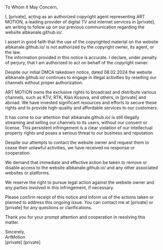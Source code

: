 To Whom It May Concern,

I, [private], acting as an authorized copyright agent representing ART MOTION, a leading provider of digital TV and internet services in [private], am writing to follow up on our previous communication regarding the website albkanale.github.io/.

I assert in good faith that the use of the copyrighted material on the website albkanale.github.io/ is not authorized by the copyright owner, its agent, or the law.  
The information provided in this notice is accurate. I declare, under penalty of perjury, that I am authorized to act on behalf of the copyright owner.

Despite our initial DMCA takedown notice, dated 08.02.2024 the website albkanale.github.io/ continues to engage in illegal activities by reselling our channels without proper authorization.

ART MOTION owns the exclusive rights to broadcast and distribute various channels, such as KTV, RTK, Klan Kosova, and others, in [private] and abroad. We have invested significant resources and efforts to secure these rights and to provide high-quality and affordable services to our customers.

It has come to our attention that  albkanale.github.io/ is still illegally streaming and selling our channels to its users, without our consent or license. This persistent infringement is a clear violation of our intellectual property rights and poses a serious threat to our business and reputation.

Despite our attempts to contact the website owner and request them to cease their unlawful activities, we have received no response or cooperation.

We demand that immediate and effective action be taken to remove or disable access to the website  albkanale.github.io/ and any other associated websites or platforms.

We reserve the right to pursue legal action against the website owner and any parties involved in this infringement, if necessary.

Please confirm receipt of this notice and inform us of the actions taken or planned to address this ongoing issue. You can contact me at [private] or [private] for any questions or clarifications.

Thank you for your prompt attention and cooperation in resolving this matter.


Sincerely,  
ArtMotion  
[private]
[private]
